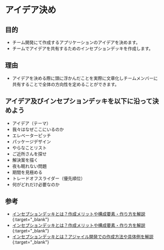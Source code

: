 # アイデア決め

## 目的

- チーム開発にて作成するアプリケーションのアイデアを決めます。
- チームでアイデアを共有するためのインセプションデッキを作成します。

## 理由

- アイデアを決める際に頭に浮かんだことを実際に文章化しチームメンバーに共有することで全体の方向性を定めることができます。

## アイデア及びインセプションデッキを以下に沿って決めよう

- アイデア（テーマ）
- 我々はなぜここにいるのか
- エレベーターピッチ
- パッケージデザイン
- やらなことリスト
- ご近所さんを探せ
- 解決案を描く
- 夜も眠れない問題
- 期間を見極める
- トレードオフスライダー（優先順位）
- 何がどれだけ必要なのか

## 参考

- [インセプションデッキとは？作成メリットや構成要素・作り方を解説](https://products.sint.co.jp/obpm/blog/inception-deck){:target="_blank"}
- [インセプションデッキとは？作成メリットや構成要素・作り方を解説](https://products.sint.co.jp/obpm/blog/inception-deck){:target="_blank"}
- [インセプションデッキとは？アジャイル開発での作成方法や具体例を解説](https://abi-agile.com/inception-deck){:target="_blank"}

